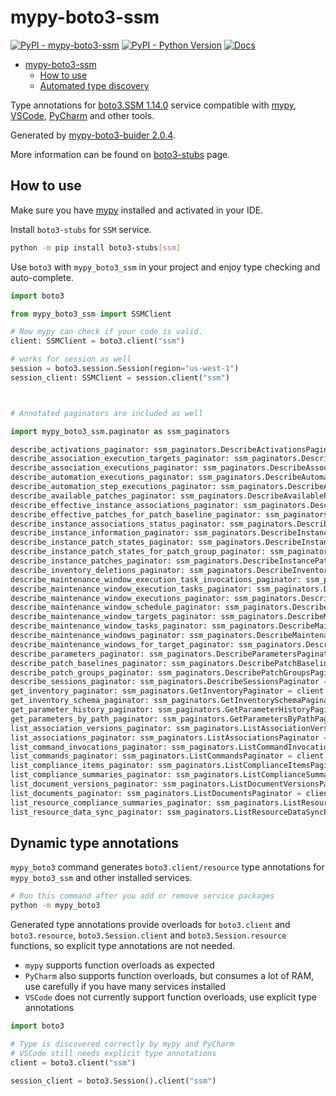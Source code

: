 # mypy-boto3-ssm

[![PyPI - mypy-boto3-ssm](https://img.shields.io/pypi/v/mypy-boto3-ssm.svg?color=blue)](https://pypi.org/project/mypy-boto3-ssm)
[![PyPI - Python Version](https://img.shields.io/pypi/pyversions/mypy-boto3-ssm.svg?color=blue)](https://pypi.org/project/mypy-boto3-ssm)
[![Docs](https://img.shields.io/readthedocs/mypy-boto3-builder.svg?color=blue)](https://mypy-boto3-builder.readthedocs.io/)

- [mypy-boto3-ssm](#mypy-boto3-ssm)
  - [How to use](#how-to-use)
  - [Automated type discovery](#automated-type-discovery)

Type annotations for
[boto3.SSM 1.14.0](https://boto3.amazonaws.com/v1/documentation/api/1.14.0/reference/services/ssm.html#SSM) service
compatible with [mypy](https://github.com/python/mypy), [VSCode](https://code.visualstudio.com/),
[PyCharm](https://www.jetbrains.com/pycharm/) and other tools.

Generated by [mypy-boto3-buider 2.0.4](https://github.com/vemel/mypy_boto3_builder).

More information can be found on [boto3-stubs](https://pypi.org/project/boto3-stubs/) page.

## How to use

Make sure you have [mypy](https://github.com/python/mypy) installed and activated in your IDE.

Install `boto3-stubs` for `SSM` service.

```bash
python -m pip install boto3-stubs[ssm]
```

Use `boto3` with `mypy_boto3_ssm` in your project and enjoy type checking and auto-complete.

```python
import boto3

from mypy_boto3_ssm import SSMClient

# Now mypy can check if your code is valid.
client: SSMClient = boto3.client("ssm")

# works for session as well
session = boto3.session.Session(region="us-west-1")
session_client: SSMClient = session.client("ssm")



# Annotated paginators are included as well

import mypy_boto3_ssm.paginator as ssm_paginators

describe_activations_paginator: ssm_paginators.DescribeActivationsPaginator = client.get_paginator("describe_activations")
describe_association_execution_targets_paginator: ssm_paginators.DescribeAssociationExecutionTargetsPaginator = client.get_paginator("describe_association_execution_targets")
describe_association_executions_paginator: ssm_paginators.DescribeAssociationExecutionsPaginator = client.get_paginator("describe_association_executions")
describe_automation_executions_paginator: ssm_paginators.DescribeAutomationExecutionsPaginator = client.get_paginator("describe_automation_executions")
describe_automation_step_executions_paginator: ssm_paginators.DescribeAutomationStepExecutionsPaginator = client.get_paginator("describe_automation_step_executions")
describe_available_patches_paginator: ssm_paginators.DescribeAvailablePatchesPaginator = client.get_paginator("describe_available_patches")
describe_effective_instance_associations_paginator: ssm_paginators.DescribeEffectiveInstanceAssociationsPaginator = client.get_paginator("describe_effective_instance_associations")
describe_effective_patches_for_patch_baseline_paginator: ssm_paginators.DescribeEffectivePatchesForPatchBaselinePaginator = client.get_paginator("describe_effective_patches_for_patch_baseline")
describe_instance_associations_status_paginator: ssm_paginators.DescribeInstanceAssociationsStatusPaginator = client.get_paginator("describe_instance_associations_status")
describe_instance_information_paginator: ssm_paginators.DescribeInstanceInformationPaginator = client.get_paginator("describe_instance_information")
describe_instance_patch_states_paginator: ssm_paginators.DescribeInstancePatchStatesPaginator = client.get_paginator("describe_instance_patch_states")
describe_instance_patch_states_for_patch_group_paginator: ssm_paginators.DescribeInstancePatchStatesForPatchGroupPaginator = client.get_paginator("describe_instance_patch_states_for_patch_group")
describe_instance_patches_paginator: ssm_paginators.DescribeInstancePatchesPaginator = client.get_paginator("describe_instance_patches")
describe_inventory_deletions_paginator: ssm_paginators.DescribeInventoryDeletionsPaginator = client.get_paginator("describe_inventory_deletions")
describe_maintenance_window_execution_task_invocations_paginator: ssm_paginators.DescribeMaintenanceWindowExecutionTaskInvocationsPaginator = client.get_paginator("describe_maintenance_window_execution_task_invocations")
describe_maintenance_window_execution_tasks_paginator: ssm_paginators.DescribeMaintenanceWindowExecutionTasksPaginator = client.get_paginator("describe_maintenance_window_execution_tasks")
describe_maintenance_window_executions_paginator: ssm_paginators.DescribeMaintenanceWindowExecutionsPaginator = client.get_paginator("describe_maintenance_window_executions")
describe_maintenance_window_schedule_paginator: ssm_paginators.DescribeMaintenanceWindowSchedulePaginator = client.get_paginator("describe_maintenance_window_schedule")
describe_maintenance_window_targets_paginator: ssm_paginators.DescribeMaintenanceWindowTargetsPaginator = client.get_paginator("describe_maintenance_window_targets")
describe_maintenance_window_tasks_paginator: ssm_paginators.DescribeMaintenanceWindowTasksPaginator = client.get_paginator("describe_maintenance_window_tasks")
describe_maintenance_windows_paginator: ssm_paginators.DescribeMaintenanceWindowsPaginator = client.get_paginator("describe_maintenance_windows")
describe_maintenance_windows_for_target_paginator: ssm_paginators.DescribeMaintenanceWindowsForTargetPaginator = client.get_paginator("describe_maintenance_windows_for_target")
describe_parameters_paginator: ssm_paginators.DescribeParametersPaginator = client.get_paginator("describe_parameters")
describe_patch_baselines_paginator: ssm_paginators.DescribePatchBaselinesPaginator = client.get_paginator("describe_patch_baselines")
describe_patch_groups_paginator: ssm_paginators.DescribePatchGroupsPaginator = client.get_paginator("describe_patch_groups")
describe_sessions_paginator: ssm_paginators.DescribeSessionsPaginator = client.get_paginator("describe_sessions")
get_inventory_paginator: ssm_paginators.GetInventoryPaginator = client.get_paginator("get_inventory")
get_inventory_schema_paginator: ssm_paginators.GetInventorySchemaPaginator = client.get_paginator("get_inventory_schema")
get_parameter_history_paginator: ssm_paginators.GetParameterHistoryPaginator = client.get_paginator("get_parameter_history")
get_parameters_by_path_paginator: ssm_paginators.GetParametersByPathPaginator = client.get_paginator("get_parameters_by_path")
list_association_versions_paginator: ssm_paginators.ListAssociationVersionsPaginator = client.get_paginator("list_association_versions")
list_associations_paginator: ssm_paginators.ListAssociationsPaginator = client.get_paginator("list_associations")
list_command_invocations_paginator: ssm_paginators.ListCommandInvocationsPaginator = client.get_paginator("list_command_invocations")
list_commands_paginator: ssm_paginators.ListCommandsPaginator = client.get_paginator("list_commands")
list_compliance_items_paginator: ssm_paginators.ListComplianceItemsPaginator = client.get_paginator("list_compliance_items")
list_compliance_summaries_paginator: ssm_paginators.ListComplianceSummariesPaginator = client.get_paginator("list_compliance_summaries")
list_document_versions_paginator: ssm_paginators.ListDocumentVersionsPaginator = client.get_paginator("list_document_versions")
list_documents_paginator: ssm_paginators.ListDocumentsPaginator = client.get_paginator("list_documents")
list_resource_compliance_summaries_paginator: ssm_paginators.ListResourceComplianceSummariesPaginator = client.get_paginator("list_resource_compliance_summaries")
list_resource_data_sync_paginator: ssm_paginators.ListResourceDataSyncPaginator = client.get_paginator("list_resource_data_sync")
```

## Dynamic type annotations

`mypy_boto3` command generates `boto3.client/resource` type annotations for
`mypy_boto3_ssm` and other installed services.

```bash
# Run this command after you add or remove service packages
python -m mypy_boto3
```

Generated type annotations provide overloads for `boto3.client` and `boto3.resource`,
`boto3.Session.client` and `boto3.Session.resource` functions,
so explicit type annotations are not needed.

- `mypy` supports function overloads as expected
- `PyCharm` also supports function overloads, but consumes a lot of RAM, use carefully if you have many services installed
- `VSCode` does not currently support function overloads, use explicit type annotations

```python
import boto3

# Type is discovered correctly by mypy and PyCharm
# VSCode still needs explicit type annotations
client = boto3.client("ssm")

session_client = boto3.Session().client("ssm")
```